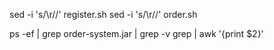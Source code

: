 sed -i 's/\r//' register.sh
sed -i 's/\r//' order.sh

ps -ef | grep order-system.jar | grep -v grep | awk '{print $2}'
